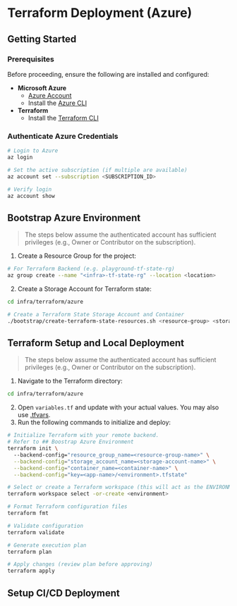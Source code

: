 # Terraform Deployment (Azure)

## Getting Started

### Prerequisites

Before proceeding, ensure the following are installed and configured:

- **Microsoft Azure**
  - [Azure Account](https://azure.microsoft.com/)  
  - Install the [Azure CLI](https://learn.microsoft.com/en-us/cli/azure/install-azure-cli)  
- **Terraform**
  - Install the [Terraform CLI](https://developer.hashicorp.com/terraform/install)

### Authenticate Azure Credentials

```bash
# Login to Azure
az login

# Set the active subscription (if multiple are available)
az account set --subscription <SUBSCRIPTION_ID>

# Verify login
az account show
```

## Bootstrap Azure Environment
> The steps below assume the authenticated account has sufficient privileges (e.g., Owner or Contributor on the subscription).

1. Create a Resource Group for the project:
```bash
# For Terraform Backend (e.g. playground-tf-state-rg)
az group create --name "<infra>-tf-state-rg" --location <location>
```
2. Create a Storage Account for Terraform state:
```bash
cd infra/terraform/azure

# Create a Terraform State Storage Account and Container
./bootstrap/create-terraform-state-resources.sh <resource-group> <storage-account-name> <location>
```

## Terraform Setup and Local Deployment
> The steps below assume the authenticated account has sufficient privileges (e.g., Owner or Contributor on the subscription).

1. Navigate to the Terraform directory:

```bash
cd infra/terraform/azure
```

2. Open `variables.tf` and update with your actual values. You may also
   use [.tfvars](https://developer.hashicorp.com/terraform/language/values/variables#assigning-values-to-root-module-variables).
3. Run the following commands to initialize and deploy:

```bash
# Initialize Terraform with your remote backend.
# Refer to ## Boostrap Azure Environment
terraform init \  
  --backend-config="resource_group_name=<resource-group-name>" \
  --backend-config="storage_account_name=<storage-account-name>" \
  --backend-config="container_name=<container-name>" \
  --backend-config="key=<app-name>/<environment>.tfstate"

# Select or create a Terraform workspace (this will act as the ENVIRONMENT e.g. dev)
terraform workspace select -or-create <environment>

# Format Terraform configuration files
terraform fmt

# Validate configuration
terraform validate

# Generate execution plan
terraform plan

# Apply changes (review plan before approving)
terraform apply
```

## Setup CI/CD Deployment
